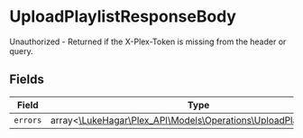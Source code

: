 # UploadPlaylistResponseBody

Unauthorized - Returned if the X-Plex-Token is missing from the header or query.


## Fields

| Field                                                                                                                | Type                                                                                                                 | Required                                                                                                             | Description                                                                                                          |
| -------------------------------------------------------------------------------------------------------------------- | -------------------------------------------------------------------------------------------------------------------- | -------------------------------------------------------------------------------------------------------------------- | -------------------------------------------------------------------------------------------------------------------- |
| `errors`                                                                                                             | array<[\LukeHagar\Plex_API\Models\Operations\UploadPlaylistErrors](../../Models/Operations/UploadPlaylistErrors.md)> | :heavy_minus_sign:                                                                                                   | N/A                                                                                                                  |